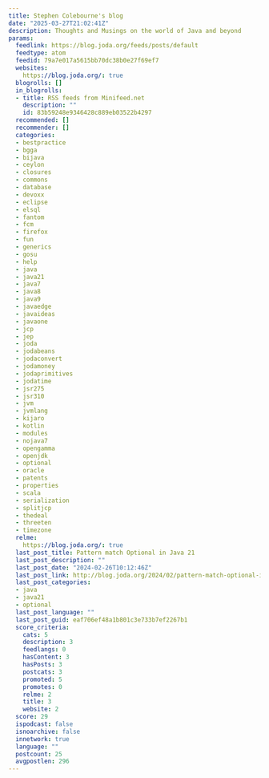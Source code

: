 ```yaml
---
title: Stephen Colebourne's blog
date: "2025-03-27T21:02:41Z"
description: Thoughts and Musings on the world of Java and beyond
params:
  feedlink: https://blog.joda.org/feeds/posts/default
  feedtype: atom
  feedid: 79a7e017a5615bb70dc38b0e27f69ef7
  websites:
    https://blog.joda.org/: true
  blogrolls: []
  in_blogrolls:
  - title: RSS feeds from Minifeed.net
    description: ""
    id: 83b59248e9346428c889eb03522b4297
  recommended: []
  recommender: []
  categories:
  - bestpractice
  - bgga
  - bijava
  - ceylon
  - closures
  - commons
  - database
  - devoxx
  - eclipse
  - elsql
  - fantom
  - fcm
  - firefox
  - fun
  - generics
  - gosu
  - help
  - java
  - java21
  - java7
  - java8
  - java9
  - javaedge
  - javaideas
  - javaone
  - jcp
  - jep
  - joda
  - jodabeans
  - jodaconvert
  - jodamoney
  - jodaprimitives
  - jodatime
  - jsr275
  - jsr310
  - jvm
  - jvmlang
  - kijaro
  - kotlin
  - modules
  - nojava7
  - opengamma
  - openjdk
  - optional
  - oracle
  - patents
  - properties
  - scala
  - serialization
  - splitjcp
  - thedeal
  - threeten
  - timezone
  relme:
    https://blog.joda.org/: true
  last_post_title: Pattern match Optional in Java 21
  last_post_description: ""
  last_post_date: "2024-02-26T10:12:46Z"
  last_post_link: http://blog.joda.org/2024/02/pattern-match-optional-in-java-21.html
  last_post_categories:
  - java
  - java21
  - optional
  last_post_language: ""
  last_post_guid: eaf706ef48a1b801c3e733b7ef2267b1
  score_criteria:
    cats: 5
    description: 3
    feedlangs: 0
    hasContent: 3
    hasPosts: 3
    postcats: 3
    promoted: 5
    promotes: 0
    relme: 2
    title: 3
    website: 2
  score: 29
  ispodcast: false
  isnoarchive: false
  innetwork: true
  language: ""
  postcount: 25
  avgpostlen: 296
---
```

